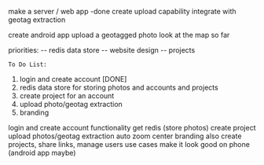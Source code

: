make a server / web app -done
    create upload capability
    integrate with geotag extraction

create android app 
    upload a geotagged photo
    look at the map so far

priorities:
-- redis data store
-- website design
-- projects
	
	To Do List:
1. login and create account [DONE]
2. redis data store for storing photos and accounts and projects
3. create project for an account
4. upload photo/geotag extraction
5. branding



login and create account functionality
get redis (store photos)
create project
upload photos/geotag extraction
auto zoom center
branding
    also create projects, share links, manage users
use cases
make it look good on phone (android app maybe)